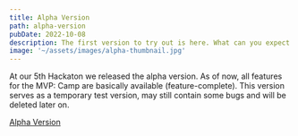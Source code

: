 ```yaml
---
title: Alpha Version
path: alpha-version
pubDate: 2022-10-08
description: The first version to try out is here. What can you expect from our alpha version?
image: '~/assets/images/alpha-thumbnail.jpg'
---
```


At our 5th Hackaton we released the alpha version. As of now, all features for the MVP: Camp are basically available (feature-complete). This version serves as a temporary test version, may still contain some bugs and will be deleted later on.

<a class="btn secondary" href="https://app-dev.ecamp3.ch">Alpha Version</a>
